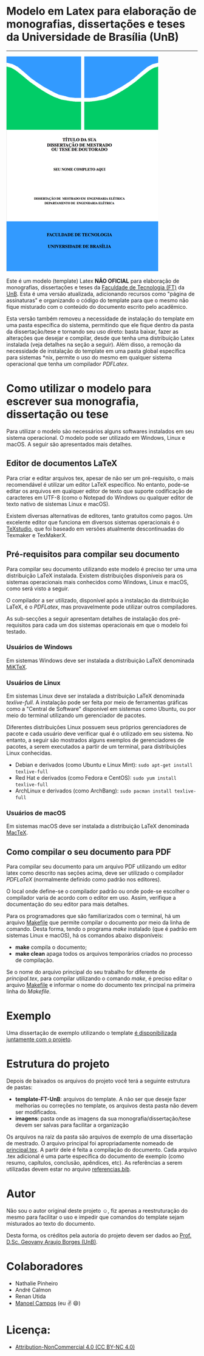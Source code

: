 # Modelo em Latex para elaboração de monografias, dissertações e teses da Universidade de Brasília (UnB)
-------------------------------------------------------------------------------------------------------
![Capa de uma dissertação de exemplo utilizando o template](imagens/exemplo.png)

Este é um modelo (template) Latex **NÃO OFICIAL** para elaboração de monografias, 
dissertações e teses da [Faculdade de Tecnologia (FT)](http://ftd.unb.br) da [UnB](http://unb.br). 
Esta é uma versão atualizada, adicionando recursos como "página de assinaturas" 
e organizando o código do template para que o mesmo não fique misturado com o conteúdo do documento escrito pelo acadêmico. 

Esta versão também removeu a necessidade de instalação do template em uma pasta específica do sistema, 
permitindo que ele fique dentro da pasta da dissertação/tese e tornando seu uso direto: 
basta baixar, fazer as alterações que desejar e compilar, desde que tenha uma distribuição Latex instalada 
(veja detalhes na seção a seguir). 
Além disso, a remoção da necessidade de instalação do template em uma pasta global específica para sistemas &#42;nix, 
permite o uso do mesmo em qualquer sistema operacional que tenha um compilador *PDFLatex*.

# Como utilizar o modelo para escrever sua monografia, dissertação ou tese

Para utilizar o modelo são necessários alguns softwares instalados em seu sistema operacional.
O modelo pode ser utilizado em Windows, Linux e macOS.
A seguir são apresentados mais detalhes.

## Editor de documentos LaTeX

Para criar e editar arquivos tex, apesar de não ser um pré-requisito, o mais recomendável é utilizar um editor LaTeX específico.
No entanto, pode-se editar os arquivos em qualquer editor de texto que suporte codificação de caracteres em UTF-8
(como o Notepad do Windows ou qualquer editor de texto nativo de sistemas Linux e macOS).

Existem diversas alternativas de editores, tanto gratuitos como pagos.
Um excelente editor que funciona em diversos sistemas operacionais
é o [TeXstudio](http://www.texstudio.org), que foi baseado em versões atualmente descontinuadas
do Texmaker e TexMakerX. 

## Pré-requisitos para compilar seu documento

Para compilar seu documento utilizando este modelo é preciso ter uma uma distribuição LaTeX instalada. 
Existem distribuições disponíveis para os sistemas operacionais mais conhecidos como Windows, Linux e macOS,
como será visto a seguir.

O compilador a ser utilizado, disponível após a instalação da distribuição LaTeX, é o *PDFLatex*, mas provavelmente pode
utilizar outros compiladores.

As sub-secções a seguir apresentam detalhes de instalação dos pré-requisitos para cada um dos sistemas operacionais em que o modelo foi testado.

### Usuários de Windows

Em sistemas Windows deve ser instalada a distribuição LaTeX denominada [MiKTeX](http://miktex.org).

### Usuários de Linux

Em sistemas Linux deve ser instalada a distribuição LaTeX denominada *texlive-full*.
A instalação pode ser feita por meio de ferramentas gráficas como a "Central de Software" disponível em sistemas
como Ubuntu, ou por meio do terminal utilizando um gerenciador de pacotes.

Diferentes distribuições Linux possuem seus próprios gerenciadores de pacote e cada usuário deve verificar qual
é o utilizado em seu sistema. No entanto, a seguir são mostrados alguns exemplos
de gerenciadores de pacotes, a serem executados a partir de um terminal, para distribuições Linux conhecidas.

- Debian e derivados (como Ubuntu e Linux Mint): `sudo apt-get install texlive-full`
- Red Hat e derivados (como Fedora e CentOS): `sudo yum install texlive-full`
- ArchLinux e derivados (como ArchBang): `sudo pacman install texlive-full`

### Usuários de macOS

Em sistemas macOS deve ser instalada a distribuição LaTeX denominada [MacTeX](https://tug.org/mactex/).

## Como compilar o seu documento para PDF

Para compilar seu documento para um arquivo PDF utilizando um editor latex como 
descrito nas seções acima, deve ser utilizado o compilador *PDFLaTeX* (normalmente definido como padrão nos editores). 

O local onde define-se o compilador padrão ou onde pode-se
escolher o compilador varia de acordo com o editor em uso.
Assim, verifique a documentação do seu editor para mais detalhes.

Para os programadores que são familiarizados com o terminal,
há um arquivo [Makefile](Makefile) que permite compilar o documento
por meio da linha de comando. Desta forma, tendo o programa *make* instalado
(que é padrão em sistemas Linux e macOS),
há os comandos abaixo disponíveis:

- **make** compila o documento; 
- **make clean** apaga todos os arquivos temporários criados no processo de compilação.

Se o nome do arquivo principal do seu trabalho for diferente de *principal.tex*,
para compilar utilizando o comando *make*, é preciso editar o arquivo [Makefile](Makefile) 
e informar o nome do documento tex principal na primeira linha do *Makefile*.

# Exemplo
Uma dissertação de exemplo utilizando o template [é disponibilizada juntamente com o projeto](principal.pdf).

# Estrutura do projeto
Depois de baixados os arquivos do projeto você terá a seguinte estrutura de pastas:
- **template-FT-UnB**: arquivos do template. A não ser que deseje fazer melhorias ou correções no template, 
  os arquivos desta pasta não devem ser modificados.
- **imagens**: pasta onde as imagens da sua monografia/dissertação/tese devem ser salvas para facilitar a organização

Os arquivos na raiz da pasta são arquivos de exemplo de uma dissertação de mestrado. 
O arquivo principal foi apropriadamente nomeado de [principal.tex](principal.tex). 
A partir dele é feita a compilação do documento. 
Cada arquivo .tex adicional é uma parte específica do documento de exemplo (como resumo, capítulos, conclusão, apêndices, etc). 
As referências a serem utilizadas devem estar no arquivo [referencias.bib](referencias.bib).

# Autor
Não sou o autor original deste projeto :relaxed:, fiz apenas a reestruturação do mesmo para facilitar o uso e impedir 
que comandos do template sejam misturados ao texto do documento.

Desta forma, os créditos pela autoria do projeto devem ser dados ao 
[Prof. D.Sc. Geovany Araujo Borges (UnB)](https://lara.unb.br/~gaborges/).

  
# Colaboradores
- Nathalie Pinheiro
- André Calmon
- Renan Utida
- [Manoel Campos](http://twitter.com/manoelcampos) (eu :v: :smile:)

# Licença:
- [Attribution-NonCommercial 4.0 (CC BY-NC 4.0)](http://creativecommons.org/licenses/by-nc/4.0/)

